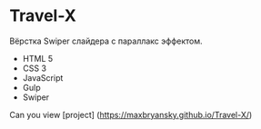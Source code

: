 # Travel-X

Вёрстка Swiper слайдера с параллакс эффектом.

- HTML 5
- CSS 3
- JavaScript
- Gulp
- Swiper

Can you view [project] (https://maxbryansky.github.io/Travel-X/)
